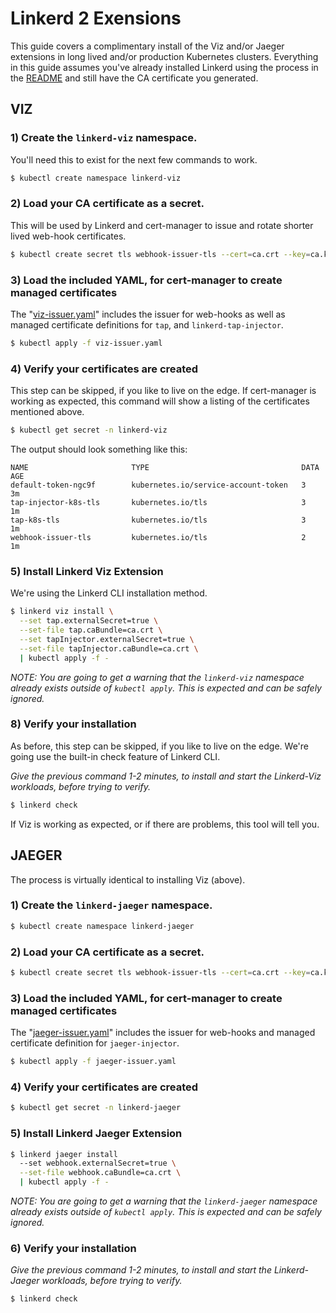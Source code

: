 # Linkerd 2 Exensions
This guide covers a complimentary install of the Viz and/or Jaeger extensions in long lived and/or production Kubernetes clusters.  Everything in this guide assumes you've already installed Linkerd using the process in the [README](README.md) and still have the CA certificate you generated.

## VIZ

### 1) Create the `linkerd-viz` namespace.
You'll need this to exist for the next few commands to work.

```bash
$ kubectl create namespace linkerd-viz
```

### 2) Load your CA certificate as a secret.
This will be used by Linkerd and cert-manager to issue and rotate shorter lived web-hook certificates.

```bash
$ kubectl create secret tls webhook-issuer-tls --cert=ca.crt --key=ca.key --namespace=linkerd-viz
```

### 3) Load the included YAML, for cert-manager to create managed certificates
The "[viz-issuer.yaml](viz-issuer.yaml)" includes the issuer for web-hooks as well as managed certificate definitions for `tap`, and `linkerd-tap-injector`.

```bash
$ kubectl apply -f viz-issuer.yaml
```

### 4) Verify your certificates are created
This step can be skipped, if you like to live on the edge.  If cert-manager is working as expected, this command will show a listing of the certificates mentioned above.

```bash
$ kubectl get secret -n linkerd-viz
```

The output should look something like this:

```
NAME                       TYPE                                  DATA   AGE
default-token-ngc9f        kubernetes.io/service-account-token   3      3m
tap-injector-k8s-tls       kubernetes.io/tls                     3      1m
tap-k8s-tls                kubernetes.io/tls                     3      1m
webhook-issuer-tls         kubernetes.io/tls                     2      1m
```

### 5) Install Linkerd Viz Extension

We're using the Linkerd CLI installation method.  

```bash
$ linkerd viz install \
  --set tap.externalSecret=true \
  --set-file tap.caBundle=ca.crt \
  --set tapInjector.externalSecret=true \
  --set-file tapInjector.caBundle=ca.crt \
  | kubectl apply -f -
```

*NOTE: You are going to get a warning that the `linkerd-viz` namespace already exists outside of `kubectl apply`.  This is expected and can be safely ignored.*

### 8) Verify your installation
As before, this step can be skipped, if you like to live on the edge.  We're going use the built-in check feature of Linkerd CLI.

*Give the previous command 1-2 minutes, to install and start the Linkerd-Viz workloads, before trying to verify.*

```bash
$ linkerd check
```

If Viz is working as expected, or if there are problems, this tool will tell you.


## JAEGER
The process is virtually identical to installing Viz (above).

### 1) Create the `linkerd-jaeger` namespace.

```bash
$ kubectl create namespace linkerd-jaeger
```

### 2) Load your CA certificate as a secret.

```bash
$ kubectl create secret tls webhook-issuer-tls --cert=ca.crt --key=ca.key --namespace=linkerd-jaeger
```

### 3) Load the included YAML, for cert-manager to create managed certificates
The "[jaeger-issuer.yaml](jaeger-issuer.yaml)" includes the issuer for web-hooks and managed certificate definition for `jaeger-injector`.

```bash
$ kubectl apply -f jaeger-issuer.yaml
```

### 4) Verify your certificates are created

```bash
$ kubectl get secret -n linkerd-jaeger
```

### 5) Install Linkerd Jaeger Extension

```bash
$ linkerd jaeger install
  --set webhook.externalSecret=true \
  --set-file webhook.caBundle=ca.crt \
  | kubectl apply -f -
```

*NOTE: You are going to get a warning that the `linkerd-jaeger` namespace already exists outside of `kubectl apply`.  This is expected and can be safely ignored.*

### 6) Verify your installation

*Give the previous command 1-2 minutes, to install and start the Linkerd-Jaeger workloads, before trying to verify.*

```bash
$ linkerd check
```

